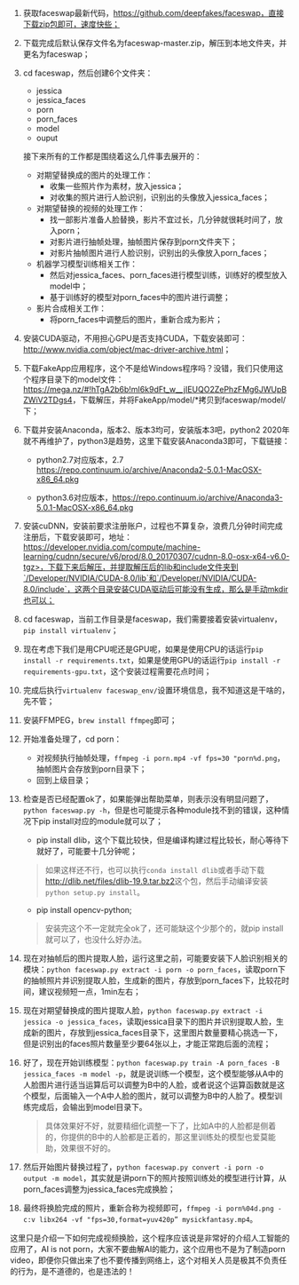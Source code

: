 1. 获取faceswap最新代码，https://github.com/deepfakes/faceswap，直接下载zip包即可，速度快些；

2. 下载完成后默认保存文件名为faceswap-master.zip，解压到本地文件夹，并更名为faceswap；

3. cd faceswap，然后创建6个文件夹：

   - jessica
   - jessica_faces
   - porn
   - porn_faces
   - model
   - ouput

   接下来所有的工作都是围绕着这么几件事去展开的：

   - 对期望替换成的图片的处理工作：
     - 收集一些照片作为素材，放入jessica；
     - 对收集的照片进行人脸识别，识别出的头像放入jessica_faces；
   - 对期望替换的视频的处理工作：
     - 找一部影片准备人脸替换，影片不宜过长，几分钟就很耗时间了，放入porn；
     - 对影片进行抽帧处理，抽帧图片保存到porn文件夹下；
     - 对影片抽帧图片进行人脸识别，识别出的头像放入porn_faces；
   - 机器学习模型训练相关工作：
     - 然后对jessica_faces、porn_faces进行模型训练，训练好的模型放入model中；
     - 基于训练好的模型对porn_faces中的图片进行调整；
   - 影片合成相关工作：
     - 将porn_faces中调整后的图片，重新合成为影片；

4. 安装CUDA驱动，不用担心GPU是否支持CUDA，下载安装即可：<http://www.nvidia.com/object/mac-driver-archive.html>；

5. 下载FakeApp应用程序，这个不是给Windows程序吗？没错，我们只使用这个程序目录下的model文件：<https://mega.nz/#!hTgA2b6b!mI6k9dFt_w__jIEUQO2ZePhzFMg6JWUpBZWiV2TDgs4>，下载解压，并将FakeApp/model/*拷贝到faceswap/model/下；

6. 下载并安装Anaconda，版本2、版本3均可，安装版本3吧，python2 2020年就不再维护了，python3是趋势，这里下载安装Anaconda3即可，下载链接：

   - python2.7对应版本，2.7 <https://repo.continuum.io/archive/Anaconda2-5.0.1-MacOSX-x86_64.pkg>

   - python3.6对应版本，<https://repo.continuum.io/archive/Anaconda3-5.0.1-MacOSX-x86_64.pkg>

7. 安装cuDNN，安装前要求注册账户，过程也不算复杂，浪费几分钟时间完成注册后，下载安装即可，地址：https://developer.nvidia.com/compute/machine-learning/cudnn/secure/v6/prod/8.0_20170307/cudnn-8.0-osx-x64-v6.0-tgz>，下载下来后解压，并提取解压后的lib和include文件夹到`/Developer/NVIDIA/CUDA-8.0/lib`和`/Developer/NVIDIA/CUDA-8.0/include`，这两个目录安装CUDA驱动后可能没有生成，那么是手动mkdir也可以；

8. cd faceswap，当前工作目录是faceswap，我们需要接着安装virtualenv，`pip install virtualenv`；

9. 现在考虑下我们是用CPU呢还是GPU呢，如果是使用CPU的话运行`pip install -r requirements.txt`，如果是使用GPU的话运行`pip install -r requirements-gpu.txt`，这个安装过程需要花点时间；

10. 完成后执行`virtualenv faceswap_env/`设置环境信息，我不知道这是干啥的，先不管；

11. 安装FFMPEG，`brew install ffmpeg`即可；

12. 开始准备处理了，cd porn：

    - 对视频执行抽帧处理，`ffmpeg -i porn.mp4 -vf fps=30 "porn%d.png`，抽帧图片会存放到porn目录下；
    - 回到上级目录；

13. 检查是否已经配置ok了，如果能弹出帮助菜单，则表示没有明显问题了，`python faceswap.py -h`，但是也可能提示各种module找不到的错误，这种情况下pip install对应的module就可以了；

    - pip install dlib，这个下载比较快，但是编译构建过程比较长，耐心等待下就好了，可能要十几分钟呢；

    > 如果这样还不行，也可以执行`conda install dlib`或者手动下载<http://dlib.net/files/dlib-19.9.tar.bz2>这个包，然后手动编译安装`python setup.py install`。

    - pip install opencv-python;

    > 安装完这个不一定就完全ok了，还可能缺这个少那个的，就pip install就可以了，也没什么好办法。

14. 现在对抽帧后的图片提取人脸，运行这里之前，可能要安装下人脸识别相关的模块：`python faceswap.py extract -i porn -o porn_faces`，读取porn下的抽帧照片并识别提取人脸，生成新的图片，存放到porn_faces下，比较花时间，建议视频短一点，1min左右；

15. 现在对期望替换成的图片提取人脸，`python faceswap.py extract -i jessica -o jessica_faces`，读取jessica目录下的图片并识别提取人脸，生成新的图片，存放到jessica_faces目录下，这里图片数量要精心挑选一下，但是识别出的faces照片数量至少要64张以上，才能正常跑后面的流程；

16. 好了，现在开始训练模型：`python faceswap.py train -A porn_faces -B jessica_faces -m model -p`，就是说训练一个模型，这个模型能够从A中的人脸图片进行适当运算后可以调整为B中的人脸，或者说这个运算函数就是这个模型，后面输入一个A中人脸的图片，就可以调整为B中的人脸了。模型训练完成后，会输出到model目录下。

    > 具体效果好不好，就要精细化调整一下了，比如A中的人脸都是侧着的，你提供的B中的人脸都是正着的，那这里训练处的模型也爱莫能助，效果很不好的。

17. 然后开始图片替换过程了，`python faceswap.py convert -i porn -o output -m model`，其实就是讲porn下的照片按照训练处的模型进行计算，从porn_faces调整为jessica_faces完成换脸；

18. 最终将换脸完成的照片，重新合称为视频即可，`ffmpeg -i porn%04d.png -c:v libx264 -vf "fps=30,format=yuv420p” mysickfantasy.mp4`。

这里只是介绍一下如何完成视频换脸，这个程序应该说是非常好的介绍人工智能的应用了，AI is not porn，大家不要曲解AI的能力，这个应用也不是为了制造porn video，即便你只做出来了也不要传播到网络上，这个对相关人员是极其不负责任的行为，是不道德的，也是违法的！